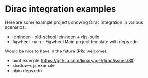 # Dirac integration examples

Here are some example projects showing Dirac integration in various scenarios.

* leiningen - old-school leiningen + cljs-build
* figwheel-main - Figwheel Main project template with deps.edn

Would be nice to have in the future (PRs welcome):

* boot example (https://github.com/binaryage/dirac/issues/88)
* shadow-cljs example
* plain deps.edn